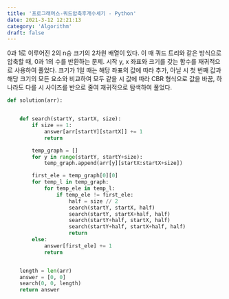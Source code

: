 ```yaml
---
title: '프로그래머스-쿼드압축후개수세기 - Python'
date: 2021-3-12 12:21:13
category: 'Algorithm'
draft: false
---
```

0과 1로 이루어진 2의 n승 크기의 2차원 배열이 있다. 이 때 쿼드 트리와 같은 방식으로 압축할 때, 0과 1의 수를 반환하는 문제. 시작 y, x 좌표와 크기를 갖는 함수를 재귀적으로 사용하여 풀었다. 크기가 1일 때는 해당 좌표의 값에 따라 추가, 아닐 시 첫 번째 값과 해당 크기의 모든 요소와 비교하여 모두 같을 시 값에 따라 CBR 형식으로 값을 바꿈, 하나라도 다를 시 사이즈를 반으로 줄여 재귀적으로 탐색하여 풀었다.
```python
def solution(arr):


    def search(startY, startX, size):
        if size == 1:
            answer[arr[startY][startX]] += 1
            return

        temp_graph = []
        for y in range(startY, startY+size):
            temp_graph.append(arr[y][startX:startX+size])

        first_ele = temp_graph[0][0]
        for temp_l in temp_graph:
            for temp_ele in temp_l:
                if temp_ele != first_ele:
                    half = size // 2
                    search(startY, startX, half)
                    search(startY, startX+half, half)
                    search(startY+half, startX, half)
                    search(startY+half, startX+half, half)
                    return
        else:
            answer[first_ele] += 1
            return


    length = len(arr)
    answer = [0, 0]
    search(0, 0, length)
    return answer

```